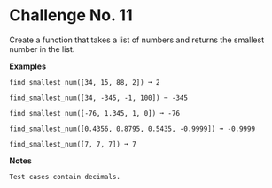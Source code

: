 # Challenge No. 11

Create a function that takes a list of numbers and returns the smallest number in the list.

**Examples**

    find_smallest_num([34, 15, 88, 2]) ➞ 2
     
    find_smallest_num([34, -345, -1, 100]) ➞ -345
     
    find_smallest_num([-76, 1.345, 1, 0]) ➞ -76
     
    find_smallest_num([0.4356, 0.8795, 0.5435, -0.9999]) ➞ -0.9999
     
    find_smallest_num([7, 7, 7]) ➞ 7

**Notes**

    Test cases contain decimals.